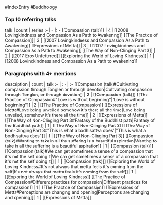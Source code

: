 #IndexEntry #Buddhology

### Top 10 referring talks
talk | count | series
:- | - |: -
[[Compassion (talk)]] | 4 | [[2008 Lovingkindness and Compassion As a Path to Awakening]]
[[The Practice of Compassion]] | 3 | [[2007 Lovingkindness and Compassion As a Path to Awakening]]
[[Expressions of Metta]] | 3 | [[2007 Lovingkindness and Compassion As a Path to Awakening]]
[[The Way of Non-Clinging Part 3]] | 2 | [[2017 Eros Unfettered]]
[[Exploring the World of Loving Kindness]] | 1 | [[2008 Lovingkindness and Compassion As a Path to Awakening]]

### Paragraphs with 4+ mentions
description | count | talk
:- | : - | :-
[[Compassion (talk)#Cultivating compassion through Tonglen or through devotion\|Cultivating compassion through Tonglen, or through devotion]] | 2 | [[Compassion (talk)]]
[[The Practice of Compassion#"Love is without beginning"\|"Love is without beginning"]] | 2 | [[The Practice of Compassion]]
[[Expressions of Metta#Love being unveiled somehow it's there all the time\|Love being unveiled, somehow it's there all the time]] | 2 | [[Expressions of Metta]]
[[The Way of Non-Clinging Part 3#Fantasy of the Buddhist path\|Fantasy of the Buddhist path]] | 1 | [[The Way of Non-Clinging Part 3]]
[[The Way of Non-Clinging Part 3#"This is what a bodhisattva does"\|"This is what a bodhisattva does"]] | 1 | [[The Way of Non-Clinging Part 3]]
[[Compassion (talk)#Wanting to take in all the suffering is a beautiful aspiration\|Wanting to take in all the suffering is a beautiful aspiration]] | 1 | [[Compassion (talk)]]
[[Compassion (talk)#We can get sometimes a sense of a compassion that it's not the self doing it\|We can get sometimes a sense of a compassion that it's not the self doing it]] | 1 | [[Compassion (talk)]]
[[Exploring the World of Loving Kindness#It's not always that metta feels it's coming from the self\|It's not always that metta feels it's coming from the self]] | 1 | [[Exploring the World of Loving Kindness]]
[[The Practice of Compassion#Different practices for compassion\|Different practices for compassion]] | 1 | [[The Practice of Compassion]]
[[Expressions of Metta#Perceptions are changing and opening\|Perceptions are changing and opening]] | 1 | [[Expressions of Metta]]

